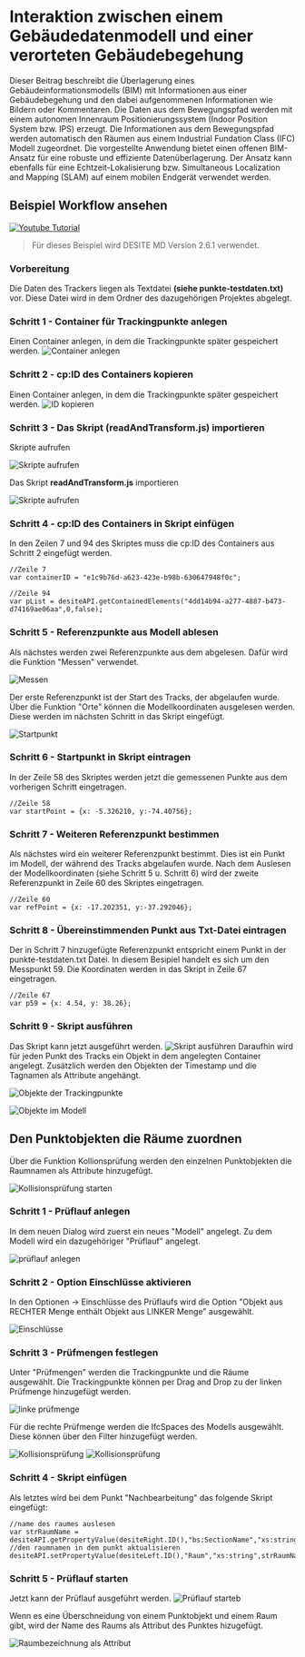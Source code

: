 # Interaktion zwischen einem Gebäudedatenmodell und einer verorteten Gebäudebegehung

Dieser Beitrag beschreibt die Überlagerung eines Gebäudeinformationsmodells (BIM) mit Informationen aus einer Gebäudebegehung und den dabei aufgenommenen Informationen wie Bildern oder Kommentaren. Die Daten aus dem Bewegungspfad werden mit einem autonomen Innenraum Positionierungssystem (Indoor Position System bzw. IPS) erzeugt.  Die Informationen aus dem Bewegungspfad werden automatisch den Räumen aus einem Industrial Fundation Class (IFC) Modell zugeordnet. Die vorgestellte Anwendung bietet einen offenen BIM-Ansatz für eine robuste und effiziente Datenüberlagerung. Der Ansatz kann ebenfalls für eine Echtzeit-Lokalisierung bzw. Simultaneous Localization and Mapping (SLAM) auf einem mobilen Endgerät verwendet werden.

## Beispiel Workflow ansehen

[![Youtube Tutorial](./doc/img/youtube.jpg)](https://youtu.be/i-E0W5LkjS8 "Besipiel Workflow Youtube")

> Für dieses Beispiel wird DESITE MD Version 2.6.1 verwendet.
> 
### Vorbereitung

Die Daten des Trackers liegen als Textdatei **(siehe punkte-testdaten.txt)** vor. Diese Datei wird in dem Ordner des dazugehörigen Projektes abgelegt.

### Schritt 1 - Container für Trackingpunkte anlegen
Einen Container anlegen, in dem die Trackingpunkte später gespeichert werden.
![Container anlegen](doc/img/container-anlegen.jpg)
### Schritt 2 - cp:ID des Containers kopieren
Einen Container anlegen, in dem die Trackingpunkte später gespeichert werden.
![ID kopieren](doc/img/cpID-container.jpg)
### Schritt 3 - Das Skript (readAndTransform.js) importieren
Skripte aufrufen

![Skripte aufrufen](doc/img/skripte%20aufrufen.jpg)

Das Skript **readAndTransform.js** importieren

![Skripte aufrufen](doc/img/skript%20importieren.jpg)

### Schritt 4 - cp:ID des Containers in Skript einfügen
In den Zeilen 7 und 94 des Skriptes muss die cp:ID des Containers aus Schritt 2 eingefügt werden.

``` JS
//Zeile 7
var containerID = "e1c9b76d-a623-423e-b98b-630647948f0c";

//Zeile 94
var pList = desiteAPI.getContainedElements("4dd14b94-a277-4887-b473-d74169ae06aa",0,false);
```

### Schritt 5 - Referenzpunkte aus Modell ablesen
Als nächstes werden zwei Referenzpunkte aus dem abgelesen. Dafür wird die Funktion "Messen" verwendet.

![Messen](doc/img/punkte-messen.jpg)

Der erste Referenzpunkt ist der Start des Tracks, der abgelaufen wurde. Über die Funktion "Orte" können die Modellkoordinaten ausgelesen werden. Diese werden im nächsten Schritt in das Skript eingefügt.

![Startpunkt](doc/img/startpunkt-messen.jpg)

### Schritt 6 - Startpunkt in Skript eintragen
In der Zeile 58 des Skriptes werden jetzt die gemessenen Punkte aus dem vorherigen Schritt eingetragen.

``` JS
//Zeile 58
var startPoint = {x: -5.326210, y:-74.40756};
```

### Schritt 7 - Weiteren Referenzpunkt bestimmen
Als nächstes wird ein weiterer Referenzpunkt bestimmt. Dies ist ein Punkt im Modell, der während des Tracks abgelaufen wurde. Nach dem Auslesen der Modellkoordinaten (siehe Schritt 5 u. Schritt 6) wird der zweite Referenzpunkt in Zeile 60 des Skriptes eingetragen.

``` JS
//Zeile 60
var refPoint = {x: -17.202351, y:-37.292046};
```

### Schritt 8 - Übereinstimmenden Punkt aus Txt-Datei eintragen
Der in Schritt 7 hinzugefügte Referenzpunkt entspricht einem Punkt in der punkte-testdaten.txt Datei. In diesem Besipiel handelt es sich um den Messpunkt 59. Die Koordinaten werden in das Skript in Zeile 67 eingetragen.
``` JS
//Zeile 67
var p59 = {x: 4.54, y: 38.26};
```
### Schritt 9 - Skript ausführen
Das Skript kann jetzt ausgeführt werden.
![Skript ausführen](doc/img/run-skript.jpg)
Daraufhin wird für jeden Punkt des Tracks ein Objekt in dem angelegten Container angelegt. Zusätzlich werden den Objekten der Timestamp und die Tagnamen als Attribute angehängt.

![Objekte der Trackingpunkte](./doc/img/punkte-als-objekte.jpg)

![Objekte im Modell](./doc/img/objekte-im-modell.jpg)

## Den Punktobjekten die Räume zuordnen

Über die Funktion Kollionsprüfung werden den einzelnen Punktobjekten die Raumnamen als Attribute hinzugefügt.

![Kollisionsprüfung starten](./doc/img/kollisionsprüfung-starten.jpg)

### Schritt 1 - Prüflauf anlegen
In dem neuen Dialog wird zuerst ein neues "Modell" angelegt. Zu dem Modell wird ein dazugehöriger "Prüflauf" angelegt.

![prüflauf anlegen](./doc/img/prüflauf%20anlegen.jpg)

### Schritt 2 - Option Einschlüsse aktivieren
In den Optionen -> Einschlüsse des Prüflaufs wird die Option "Objekt aus RECHTER Menge enthält Objekt aus LINKER Menge" ausgewählt.

![Einschlüsse](./doc/img/einschlüsse.jpg)

### Schritt 3 - Prüfmengen festlegen
Unter "Prüfmengen" werden die Trackingpunkte und die Räume ausgewählt. Die Trackingpunkte können per Drag and Drop zu der linken Prüfmenge hinzugefügt werden.

![linke prüfmenge](./doc/img/trackingpunkte%20linke%20prüfmenge.jpg)

Für die rechte Prüfmenge werden die IfcSpaces des Modells ausgewählt. Diese können über den Filter hinzugefügt werden.

![Kollisionsprüfung](./doc/img/filter%20rechte%20prüfmenge.jpg)
![Kollisionsprüfung](./doc/img/optionen%20des%20filters.jpg)

### Schritt 4 - Skript einfügen
Als letztes wird bei dem Punkt "Nachbearbeitung" das folgende Skript eingefügt:
``` JS
//name des raumes auslesen
var strRaumName = desiteAPI.getPropertyValue(desiteRight.ID(),"bs:SectionName","xs:string")
//den raumnamen in dem punkt aktualisieren
desiteAPI.setPropertyValue(desiteLeft.ID(),"Raum","xs:string",strRaumName);
```
### Schritt 5 - Prüflauf starten
Jetzt kann der Prüflauf ausgeführt werden.
![Prüflauf starteb](./doc/img/prüflauf%20starten.jpg)

Wenn es eine Überschneidung von einem Punktobjekt und einem Raum gibt, wird der Name des Raums als Attribut des Punktes hizugefügt.

![Raumbezeichnung als Attribut](./doc/img/raumnummer-als-attribute.jpg)
